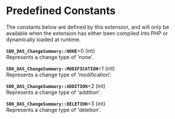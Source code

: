 Predefined Constants
====================

The constants below are defined by this extension, and will only be
available when the extension has either been compiled into PHP or
dynamically loaded at runtime.

**`SDO_DAS_ChangeSummary::NONE`**=0 (<span class="type">int</span>)  
<span class="simpara"> Represents a change type of 'none'. </span>

**`SDO_DAS_ChangeSummary::MODIFICATION`**=1 (<span class="type">int</span>)  
<span class="simpara"> Represents a change type of 'modification'.
</span>

**`SDO_DAS_ChangeSummary::ADDITION`**=2 (<span class="type">int</span>)  
<span class="simpara"> Represents a change type of 'addition'. </span>

**`SDO_DAS_ChangeSummary::DELETION`**=3 (<span class="type">int</span>)  
<span class="simpara"> Represents a change type of 'deletion'. </span>
